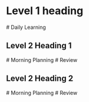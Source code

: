 <h1> Level 1 heading </h1>
# Daily Learning
<h2> Level 2 Heading 1 </h2>
# Morning Planning
# Review
<h2> Level 2 Heading 2 </h2>
# Morning Planning
# Review

